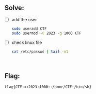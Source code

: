 ## Solve:
- [ ] add the user
  ```bash
  sudo useradd CTF
  sudo usermod -u 2023 -g 1000 CTF
  ```

- [ ] check linux file
  ```bash
  cat /etc/passwd | tail -n1
  ```

<br>

## Flag:
`flag{CTF:x:2023:1000::/home/CTF:/bin/sh}`
